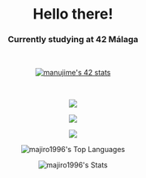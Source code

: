 <h1 align="center">Hello there!</h1>

<h3 align="center">Currently studying at 42 Málaga </h3>
<br>
<p align="center">
<a href="https://github.com/oakoudad/badge42"><img src="https://badge.mediaplus.ma/darkblue/manujime?1337Badge=off&UM6P=off" alt="manujime's 42 stats" /></a>
</p>
<br>

<p align="center">
  <a href="https://skillicons.dev">
    <img src="https://skillicons.dev/icons?i=git,vim,vscode,visualstudio,docker,linux,postgres,bash" />
  </a>
</p>
<p align="center">
  <a href="https://skillicons.dev">
    <img src="https://skillicons.dev/icons?i=c,cpp,cs,js,html,css,py,django" />
  </a>
</p>
<p align="center">
  <a href="https://skillicons.dev">
    <img src="https://skillicons.dev/icons?i=ableton,blender,ps,unity" />
  </a>
</p>

 <!-- https://gh-stats-gen.vercel.app/ -->
<div align="center">
    
![majiro1996's Top Languages](https://github-readme-stats.vercel.app/api/top-langs/?username=majiro1996&theme=vue-dark&show_icons=true&hide_border=true&layout=compact)
    
![majiro1996's Stats](https://github-readme-stats.vercel.app/api?username=majiro1996&theme=vue-dark&show_icons=true&hide_border=true&count_private=true)

<!-- ![majiro1996's Streak](https://github-readme-streak-stats.herokuapp.com/?user=majiro1996&theme=vue-dark&hide_border=true) -->

</div>
<!--
<div style="display: flex; flex-direction: row; align-items: center;flex-wrap: wrap">
    <div>
  <p align="center"><img src="https://github-readme-stats.vercel.app/api/top-langs?username=majiro1996&show_icons=true&locale=en&layout=compact&token=${process.env.PAT_1}" alt="majiro1996" /></p>
</div>
<div>
  <p align="center"><img src="https://github-readme-stats.vercel.app/api?username=majiro1996&show_icons=true&locale=en&token=${process.env.PAT_1}" alt="majiro1996" /></p>
</div>
    <div>
      <p align="center"><img src="https://streak-stats.demolab.com/?user=majiro1996" alt="GitHub Streak"><p>
    </div>
</div>
-->







<!--
this is a ✨ _special_ ✨ repository because its `README.md` (this file) appears on your GitHub profile.

Here are some ideas to get you started:

- 🔭 I’m currently studying Software Developer in **<a href="https://www.42malaga.com/"> 42 Malaga</a>**
- 🌱 I’m currently learning ...
- 👯 I’m looking to collaborate on ...
- 🤔 I’m looking for help with ...
- 💬 Ask me about ...
- 📫 How to reach me: ...
- 😄 Pronouns: ...
- ⚡ Fun fact: ...
....
-->
